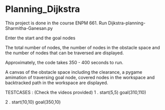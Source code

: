 # Planning_Dijkstra
This project is done in the course ENPM 661.
Run Dijkstra-planning-Sharmitha-Ganesan.py  

Enter the start and the goal nodes  

The total number of nodes, the number of nodes in the obstacle space and the number of nodes that can be traversed are displayed. 

Approximately, the code takes 350 - 400 seconds to run.  

A canvas of the obstacle space including the clearance, a pygame amimation of traversing goal node, covered nodes in the workspace
and backtracked path in the workspace are displayed.


TESTCASES : (Check the videos provided)
1 . start(5,5) goal(310,110)

2 . start(10,10) goal(350,10) 
